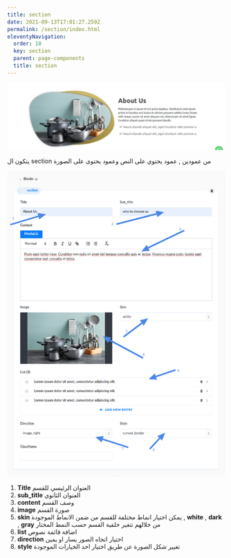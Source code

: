 ```yaml
---
title: section
date: 2021-09-13T17:01:27.259Z
permalink: /section/index.html
eleventyNavigation:
  order: 10
  key: section
  parent: page-components
  title: section
---
```

![](/content/images/section.png)

يتكون ال section من عمودين , عمود يحتوي على النص وعمود يحتوى على الصورة 

![](/content/images/section-text.png)

1. **Title**  العنوان الرئيسي للقسم
2.  **sub_title** العنوان الثانوي
3.   **content** وصف القسم
4.  **image** صورة القسم
5. **skin** يمكن اختيار انماط مختلفة للقسم من ضمن الانماط الموجودة , **white** , **dark** , **gray**  من خلالهم تتغير خلفية القسم حسب النمط المختار
6. **list** اضافة قائمة نصوص 
7. **direction** اختيار اتجاه الصور يسار او يمين 
8. **style** تغيير شكل الصورة عن طريق اختيار احد الخيارات الموجودة